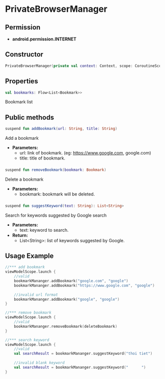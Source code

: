 # PrivateBrowserManager

## Permission

- **android.permission.INTERNET**

## Constructor

```kotlin
PrivateBrowserManager(private val context: Context, scope: CoroutineScope)
```

## Properties

 ```kotlin
val bookmarks: Flow<List<Bookmark>>
```
Bookmark list

## Public methods

```kotlin
suspend fun addBookmark(url: String, title: String)
```
Add a bookmark
- **Parameters:**
    - url: link of bookmark. (eg: https://www.google.com, google.com)
    - title: title of bookmark.
###
```kotlin
suspend fun removeBookmark(bookmark: Bookmark)
```
Delete a bookmark
- **Parameters:**
    - bookmark: bookmark will be deleted.
###
```kotlin
suspend fun suggestKeyword(text: String): List<String>
```
Search for keywords suggested by Google search
- **Parameters:**
    - text: keyword to search.
- **Return:**
    - List\<String\>: list of keywords suggested by Google.

## Usage Example

```kotlin
//*** add bookmark
viewModelScope.launch {
    //valid
    bookmarkMananger.addBookmark("google.com", "google")
    bookmarkMananger.addBookmark("https://www.google.com", "google")
    
    //invalid url format 
    bookmarkMananger.addBookmark("google", "google")
}

//*** remove bookmark
viewModelScope.launch {
    //valid
    bookmarkMananger.removeBookmark(deleteBookmark)
}

//*** search keyword
viewModelScope.launch {
    //valid
    val searchResult = bookmarkMananger.suggestKeyword("thoi tiet")
    
    //invalid blank keyword
    val searchResult = bookmarkMananger.suggestKeyword("      ")
}

```
